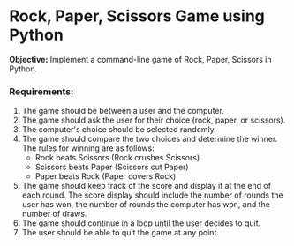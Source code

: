 # Rock, Paper, Scissors Game using Python
**Objective:** Implement a command-line game of Rock, Paper, Scissors in Python.

### **Requirements:**

1. The game should be between a user and the computer.
2. The game should ask the user for their choice (rock, paper, or scissors).
3. The computer's choice should be selected randomly.
4. The game should compare the two choices and determine the winner. The rules for winning are as follows:
    - Rock beats Scissors (Rock crushes Scissors)
    - Scissors beats Paper (Scissors cut Paper)
    - Paper beats Rock (Paper covers Rock)
5. The game should keep track of the score and display it at the end of each round. The score display should include the number of rounds the user has won, the number of rounds the computer has won, and the number of draws.
6. The game should continue in a loop until the user decides to quit.
7. The user should be able to quit the game at any point.
